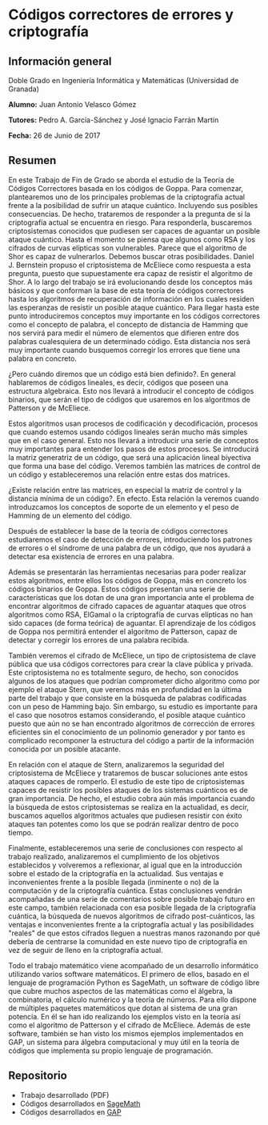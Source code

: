# Códigos correctores de errores y criptografía

## Información general

Doble Grado en Ingeniería Informática y Matemáticas (Universidad de Granada)

**Alumno:** Juan Antonio Velasco Gómez

**Tutores:** Pedro A. García-Sánchez y José Ignacio Farrán Martín

**Fecha:** 26 de Junio de 2017

## Resumen

En este Trabajo de Fin de Grado se aborda el estudio de la Teoría de Códigos Correctores basada en los códigos de Goppa. Para comenzar, plantearemos uno de los principales problemas de la criptografía actual frente a la posibilidad de sufrir un ataque cuántico. Incluyendo sus posibles consecuencias. De hecho, trataremos de responder a la pregunta de si la criptografía actual se encuentra en riesgo. Para responderla, buscaremos criptosistemas conocidos que pudiesen ser capaces de aguantar un posible ataque cuántico. Hasta el momento se piensa que algunos como RSA y los cifrados de curvas elípticas son vulnerables. Parece que el algoritmo de Shor es capaz de vulnerarlos. Debemos buscar otras posibilidades. Daniel J. Bernstein propuso el criptosistema de McEliece como respuesta a esta pregunta, puesto que supuestamente era capaz de resistir el algoritmo de Shor. A lo largo del trabajo se irá evolucionando desde los conceptos más básicos y que conforman la base de esta teoría de códigos correctores hasta los algoritmos de recuperación de información en los cuales residen las esperanzas de resistir un posible ataque cuántico. Para llegar hasta este punto introduciremos conceptos muy importante en los códigos correctores como el concepto de palabra, el concepto de distancia de Hamming que nos servirá para medir el número de elementos que difieren entre dos palabras cualesquiera de un determinado código. Esta distancia nos será muy importante cuando busquemos corregir los errores que tiene una palabra en concreto.

¿Pero cuándo diremos que un código está bien definido?. En general hablaremos de códigos lineales, es decir, códigos que poseen una estructura algebraica. Esto nos llevará a introducir el concepto de códigos binarios, que serán el tipo de códigos que usaremos en los algoritmos de Patterson y de McEliece.

Estos algoritmos usan procesos de codificación y decodificación, procesos que cuando estemos usando códigos lineales serán mucho más simples que en el caso general. Esto nos llevará a introducir una serie de conceptos muy importantes para entender los pasos de estos procesos. Se introducirá la matriz generatriz de un código, que será una aplicación lineal biyectiva que forma una base del código. Veremos también las matrices de control de un código y estableceremos una relación entre estas dos matrices.

¿Existe relación entre las matrices, en especial la matriz de control y la distancia mínima de un código?. En efecto. Esta relación la veremos cuando introduzcamos los conceptos de soporte de un elemento y el peso de Hamming de un elemento del código.

Después de establecer la base de la teoría de códigos correctores estudiaremos el caso de detección de errores, introduciendo los patrones de errores o el síndrome de una palabra de un código, que nos ayudará a detectar esa existencia de errores en una palabra.

Además se presentarán las herramientas necesarias para poder realizar estos algoritmos, entre ellos los códigos de Goppa, más en concreto los códigos binarios de Goppa. Estos códigos presentan una serie de características que los dotan de una gran importancia ante el problema de encontrar algoritmos de cifrado capaces de aguantar ataques que otros algoritmos como RSA, ElGamal o la criptografía de curvas elípticas no han sido capaces (de forma teórica) de aguantar. El aprendizaje de los códigos de Goppa nos permitirá entender el algoritmo de Patterson, capaz de detectar y corregir los errores de una palabra recibida.

También veremos el cifrado de McEliece, un tipo de criptosistema de clave pública que usa códigos correctores para crear la clave pública y privada. Este criptosistema no es totalmente seguro, de hecho, son conocidos algunos de los ataques que podrían comprometer dicho algoritmo como por ejemplo el ataque Stern, que veremos más en profundidad en la última parte del trabajo y que consiste en la búsqueda de palabras codificadas con un peso de Hamming bajo. Sin embargo, su estudio es importante para el caso que nosotros estamos considerando, el posible ataque cuántico puesto que aún no se han encontrado algoritmos de corrección de errores eficientes sin el conocimiento de un polinomio generador y por tanto es complicado recomponer la estructura del código a partir de la información conocida por un posible atacante.

En relación con el ataque de Stern, analizaremos la seguridad del criptosistema de McEliece y trataremos de buscar soluciones ante estos ataques capaces de romperlo. El estudio de este tipo de criptosistemas capaces de resistir los posibles ataques de los sistemas cuánticos es de gran importancia. De hecho, el estudio cobra aún más importancia cuando la búsqueda de estos criptosistemas se realiza en la actualidad, es decir, buscamos aquellos algoritmos actuales que pudiesen resistir con éxito ataques tan potentes como los que se podrán realizar dentro de poco tiempo.

Finalmente, estableceremos una serie de conclusiones con respecto al trabajo realizado, analizaremos el cumplimiento de los objetivos establecidos y volveremos a reflexionar, al igual que en la introducción sobre el estado de la criptografía en la actualidad. Sus ventajas e inconvenientes frente a la posible llegada (inminente o no) de la computación y de la criptografía cuántica. Estas conclusiones vendrán acompañadas de una serie de comentarios sobre posible trabajo futuro en este campo, también relacionada con esa posible llegada de la criptografía cuántica, la búsqueda de nuevos algoritmos de cifrado post-cuánticos, las ventajas e inconvenientes frente a la criptografía actual y las posibilidades "reales" de que estos cifrados lleguen a nuestras manos razonando por qué debería de centrarse la comunidad en este nuevo tipo de criptografía en vez de seguir de lleno en la criptografía actual.

Todo el trabajo matemático viene acompañado de un desarrollo informático utilizando varios software matemáticos. El primero de ellos, basado en el lenguaje de programación Python es SageMath, un software de código libre que cubre muchos aspectos de las matemáticas como el álgebra, la combinatoria, el cálculo numérico y la teoría de números. Para ello dispone de múltiples paquetes matemáticos que dotan al sistema de una gran potencia. En él se han ido realizando los ejemplos visto en la teoría así como el algoritmo de Patterson y el cifrado de McEliece. Además de este software, también se han visto los mismos ejemplos implementados en GAP, un sistema para álgebra computacional y muy útil en la teoría de códigos que implementa su propio lenguaje de programación.


## Repositorio

  - Trabajo desarrollado (PDF)
  - Códigos desarrollados en [SageMath](http://www.sagemath.org/)
  - Códigos desarrollados en [GAP](http://www.gap-system.org/)
